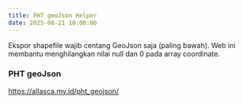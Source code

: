 ```yaml
---
title: PHT geoJson Helper
date: 2025-08-21 10:00:00
---
```

Ekspor shapefile wajib centang GeoJson saja (paling bawah).
Web ini membantu menghilangkan nilai null dan 0 pada array coordinate.
### PHT geoJson
https://allasca.my.id/pht_geojson/